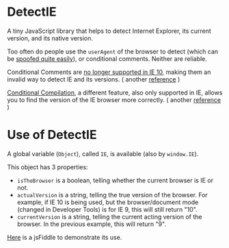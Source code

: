 DetectIE
========

A tiny JavaScript library that helps to detect Internet Explorer, its current version, and its native version.

Too often do people use the `userAgent` of the browser to detect (which can be [spoofed quite easily](http://www.howtogeek.com/113439/how-to-change-your-browsers-user-agent-without-installing-any-extensions/)), or conditional comments. Neither are reliable.

Conditional Comments are [no longer supported in IE 10](http://msdn.microsoft.com/en-us/library/ie/hh801214\(v%3Dvs.85\).aspx), making them an invalid way to detect IE and its versions. ( another [reference](http://www.sitepoint.com/microsoft-drop-ie10-conditional-comments/) )

[Conditional Compilation](http://msdn.microsoft.com/en-us/library/7kx09ct1\(v%3Dvs.80\).aspx), a different feature, also only supported in IE, allows you to find the version of the IE browser more correctly. ( another [reference](http://www.javascriptkit.com/javatutors/conditionalcompile.shtml) )


Use of DetectIE
===============

A global variable (`Object`), called `IE`, is available (also by `window.IE`).

This object has 3 properties:

 - `isTheBrowser` is a boolean, telling whether the current browser is IE or not.
 - `actualVersion` is a string, telling the true version of the browser. For example, if IE 10 is being used, but the browser/document mode (changed in Developer Tools) is for IE 9, this will still return "10".
 - `currentVersion` is a string, telling the current acting version of the browser. In the previous example, this will return "9".

[Here](http://jsfiddle.net/8tKGF/6/) is a jsFiddle to demonstrate its use.
